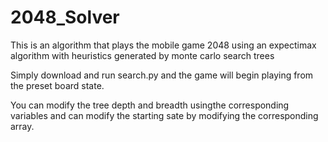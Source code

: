 # 2048_Solver
This is an algorithm that plays the mobile game 2048 using an expectimax algorithm with heuristics generated by monte carlo search trees

Simply download and run search.py and the game will begin playing from the preset board state.

You can modify the tree depth and breadth usingthe corresponding variables and can modify the starting sate by modifying the corresponding array.
